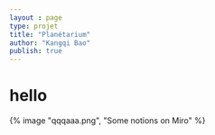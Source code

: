 ```yaml
---
layout : page
type: projet
title: "Planétarium"
author: "Kangqi Bao"
publish: true
---
```


# hello

{% image "qqqaaa.png", "Some notions on Miro" %}